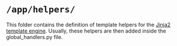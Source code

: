 # `/app/helpers/`

This folder contains the definition of template helpers for the [Jinja2 template engine](http://jinja.pocoo.org/docs/dev/templates/).
Usually, these helpers are then added inside the global_handlers.py file.

